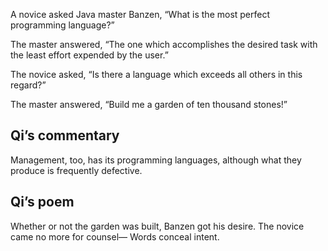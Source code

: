 A novice asked Java master Banzen, “What is the most perfect
programming language?”

The master answered, “The one which accomplishes the
desired task with the least effort expended by the user.”

The novice asked, “Is there a language which exceeds all
others in this regard?”

The master answered, “Build me a garden of ten thousand
stones!”

## Qi’s commentary

Management, too, has its programming languages,
although what they produce is frequently defective.

## Qi’s poem

Whether or not the garden was built, 
Banzen got his desire. 
The novice came no more for counsel—
Words conceal intent.

